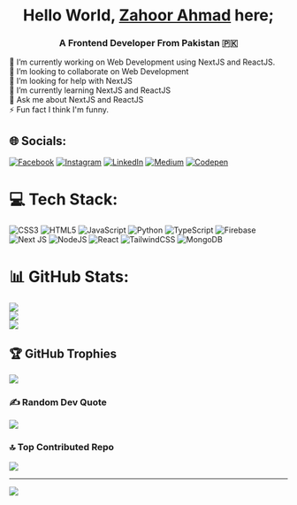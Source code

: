 <h1 align="center">Hello World, <a href="github.com/ZahoorOnly">Zahoor Ahmad</a> here;</h1>
<h3 align="center">A Frontend Developer From Pakistan 🇵🇰</h3>
<!-- 
<p align="left"> <a href="https://twitter.com/zahooronly" target="blank"><img
            src="https://img.shields.io/twitter/follow/zahooronly?logo=twitter&style=for-the-badge"
            alt="zahooronly" /></a> </p>
<img alt="coding" align="right" width="400" height="350"
    src="https://user-images.githubusercontent.com/105358562/233367416-f5f8a3fe-8411-4235-b27c-9bba70d13134.png">
- 🌱 I’m currently learning **Data Science**

- 💬 Ask me about **NextJS, ReactJS**

- 📫 How to reach me **linkedin.com/in/ZahoorOnly**

- ⚡ Fun Fact **I think I'm Funny 🥴**

<h3 align="left">Connect with me:</h3>
<p align="left">
    <a href="https://linkedin.com/in/zahooronly" target="blank"><img align="center"
            src="https://raw.githubusercontent.com/rahuldkjain/github-profile-readme-generator/master/src/images/icons/Social/linked-in-alt.svg"
            alt="zahooronly" height="30" width="40" /></a>
    <a href="https://fb.com/onlyzahoor" target="blank"><img align="center"
            src="https://raw.githubusercontent.com/rahuldkjain/github-profile-readme-generator/master/src/images/icons/Social/facebook.svg"
            alt="onlyzahoor" height="30" width="40" /></a>
    <a href="https://instagram.com/zahooronly" target="blank"><img align="center"
            src="https://raw.githubusercontent.com/rahuldkjain/github-profile-readme-generator/master/src/images/icons/Social/instagram.svg"
            alt="zahooronly" height="30" width="40" /></a>
</p>

<h3 align="left">Languages and Tools:</h3>
<p align="left" style="margin-bottom: 100px;"><a href="https://www.w3schools.com/cpp/" target="_blank" rel="noreferrer">
        <img src="https://raw.githubusercontent.com/devicons/devicon/master/icons/cplusplus/cplusplus-original.svg"
            alt="cplusplus" width="40" height="40" /> </a> <a href="https://www.w3schools.com/css/" target="_blank"
        rel="noreferrer"> <img
            src="https://raw.githubusercontent.com/devicons/devicon/master/icons/css3/css3-original-wordmark.svg"
            alt="css3" width="40" height="40" /> </a> <a href="https://firebase.google.com/" target="_blank"
        rel="noreferrer"> <img src="https://www.vectorlogo.zone/logos/firebase/firebase-icon.svg" alt="firebase"
            width="40" height="40" />
    </a> <a href="https://git-scm.com/" target="_blank" rel="noreferrer"> <img
            src="https://www.vectorlogo.zone/logos/git-scm/git-scm-icon.svg" alt="git" width="40" height="40" /> </a> <a
        href="https://www.w3.org/html/" target="_blank" rel="noreferrer"> <img
            src="https://raw.githubusercontent.com/devicons/devicon/master/icons/html5/html5-original-wordmark.svg"
            alt="html5" width="40" height="40" /> </a> <a href="https://developer.mozilla.org/en-US/docs/Web/JavaScript"
        target="_blank" rel="noreferrer"> <img
            src="https://raw.githubusercontent.com/devicons/devicon/master/icons/javascript/javascript-original.svg"
            alt="javascript" width="40" height="40" /> </a> <a href="https://www.linux.org/" target="_blank"
        rel="noreferrer"> <img
            src="https://raw.githubusercontent.com/devicons/devicon/master/icons/linux/linux-original.svg" alt="linux"
            width="40" height="40" /> </a> <a href="https://nextjs.org/" target="_blank" rel="noreferrer">
        <img src="https://cdn.worldvectorlogo.com/logos/nextjs-2.svg" alt="nextjs" width="40" height="40" /> </a> <a
        href="https://nodejs.org" target="_blank" rel="noreferrer"> <img
            src="https://raw.githubusercontent.com/devicons/devicon/master/icons/nodejs/nodejs-original-wordmark.svg"
            alt="nodejs" width="40" height="40" /> </a> <a href="https://www.oracle.com/" target="_blank"
        rel="noreferrer"> <img
            src="https://raw.githubusercontent.com/devicons/devicon/master/icons/oracle/oracle-original.svg"
            alt="oracle" width="40" height="40" /> </a> <a href="https://postman.com" target="_blank" rel="noreferrer">
        <img src="https://www.vectorlogo.zone/logos/getpostman/getpostman-icon.svg" alt="postman" width="40"
            height="40" /> </a> <a href="https://www.python.org" target="_blank" rel="noreferrer"> <img
            src="https://raw.githubusercontent.com/devicons/devicon/master/icons/python/python-original.svg"
            alt="python" width="40" height="40" /> </a> <a href="https://reactjs.org/" target="_blank" rel="noreferrer">
        <img src="https://raw.githubusercontent.com/devicons/devicon/master/icons/react/react-original-wordmark.svg"
            alt="react" width="40" height="40" /> </a> <a href="https://www.typescriptlang.org/" target="_blank"
        rel="noreferrer"> <img
            src="https://raw.githubusercontent.com/devicons/devicon/master/icons/typescript/typescript-original.svg"
            alt="typescript" width="40" height="40" /> </a></p>

<p><img align="left"
        src="https://github-readme-stats.vercel.app/api/top-langs?username=zahooronly&show_icons=true&locale=en&layout=compact"
        alt="zahooronly" height="200" style="margin-top: 20px;" /></p>

<!-- <p>&nbsp;<img align="center"
        src="https://github-readme-stats.vercel.app/api?username=zahooronly&show_icons=true&locale=en" alt="zahooronly"
        height="200" /></p>

<p><img align="center" src="https://github-readme-streak-stats.herokuapp.com/?user=zahooronly&" alt="zahooronly" /></p> -->
🔭 I’m currently working on Web Development using NextJS and ReactJS.<br>👯 I’m looking to collaborate on Web Development<br>🤝 I’m looking for help with NextJS <br>🌱 I’m currently learning NextJS and ReactJS<br>💬 Ask me about NextJS and ReactJS<br>⚡ Fun fact I think I'm funny.


## 🌐 Socials:
[![Facebook](https://img.shields.io/badge/Facebook-%231877F2.svg?logo=Facebook&logoColor=white)](https://facebook.com/OnlyZahoor) [![Instagram](https://img.shields.io/badge/Instagram-%23E4405F.svg?logo=Instagram&logoColor=white)](https://instagram.com/ZahoorOnly) [![LinkedIn](https://img.shields.io/badge/LinkedIn-%230077B5.svg?logo=linkedin&logoColor=white)](https://linkedin.com/in/ZahoorOnly) [![Medium](https://img.shields.io/badge/Medium-12100E?logo=medium&logoColor=white)](https://medium.com/@ZahoorOnly) [![Codepen](https://img.shields.io/badge/Codepen-000000?style=for-the-badge&logo=codepen&logoColor=white)](https://codepen.io/ZahoorOnly) 

# 💻 Tech Stack:
![CSS3](https://img.shields.io/badge/css3-%231572B6.svg?style=for-the-badge&logo=css3&logoColor=white) ![HTML5](https://img.shields.io/badge/html5-%23E34F26.svg?style=for-the-badge&logo=html5&logoColor=white) ![JavaScript](https://img.shields.io/badge/javascript-%23323330.svg?style=for-the-badge&logo=javascript&logoColor=%23F7DF1E) ![Python](https://img.shields.io/badge/python-3670A0?style=for-the-badge&logo=python&logoColor=ffdd54) ![TypeScript](https://img.shields.io/badge/typescript-%23007ACC.svg?style=for-the-badge&logo=typescript&logoColor=white) ![Firebase](https://img.shields.io/badge/firebase-%23039BE5.svg?style=for-the-badge&logo=firebase)![Next JS](https://img.shields.io/badge/Next-black?style=for-the-badge&logo=next.js&logoColor=white) ![NodeJS](https://img.shields.io/badge/node.js-6DA55F?style=for-the-badge&logo=node.js&logoColor=white) ![React](https://img.shields.io/badge/react-%2320232a.svg?style=for-the-badge&logo=react&logoColor=%2361DAFB) ![TailwindCSS](https://img.shields.io/badge/tailwindcss-%2338B2AC.svg?style=for-the-badge&logo=tailwind-css&logoColor=white) ![MongoDB](https://img.shields.io/badge/MongoDB-%234ea94b.svg?style=for-the-badge&logo=mongodb&logoColor=white)
# 📊 GitHub Stats:
![](https://github-readme-stats.vercel.app/api?username=ZahoorOnly&theme=dark&hide_border=false&include_all_commits=true&count_private=true)<br/>
![](https://github-readme-streak-stats.herokuapp.com/?user=ZahoorOnly&theme=dark&hide_border=false)<br/>
![](https://github-readme-stats.vercel.app/api/top-langs/?username=ZahoorOnly&theme=dark&hide_border=false&include_all_commits=true&count_private=true&layout=compact)

## 🏆 GitHub Trophies
![](https://github-profile-trophy.vercel.app/?username=ZahoorOnly&theme=radical&no-frame=false&no-bg=true&margin-w=4)

### ✍️ Random Dev Quote
![](https://quotes-github-readme.vercel.app/api?type=horizontal&theme=dark)

### 🔝 Top Contributed Repo
![](https://github-contributor-stats.vercel.app/api?username=ZahoorOnly&limit=5&theme=onedark&combine_all_yearly_contributions=true)

---
[![](https://visitcount.itsvg.in/api?id=ZahoorOnly&icon=0&color=0)](https://visitcount.itsvg.in)

<!-- Proudly created with GPRM ( https://gprm.itsvg.in ) -->
